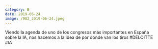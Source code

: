 ```yaml
--- 
category: B 
date: 2019-06-24 
image: /982_2019-06-24.jpeg 
--- 
```


Viendo la agenda de uno de los congresos más importantes en España sobre la IA, nos hacemos a la idea de por dónde van los tiros #DELOITTE #IA